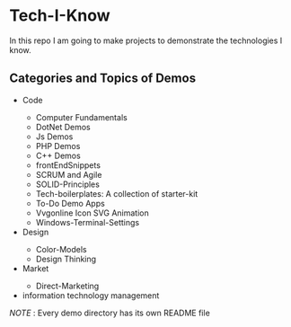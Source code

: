 # Tech-I-Know

In this repo I am going to make projects to demonstrate the technologies I know.

## Categories and Topics of Demos

<ul>
    <li>Code</li>
        <ul>
            <li>Computer Fundamentals</li>
            <li>DotNet Demos</li>
            <li>Js Demos</li>
            <li>PHP Demos</li>
            <li>C++ Demos</li>
            <li>frontEndSnippets</li>
            <li>SCRUM and Agile</li>
            <li>SOLID-Principles</li>
            <li>Tech-boilerplates: A collection of starter-kit</li>
            <li>To-Do Demo Apps</li>
            <li>Vvgonline Icon SVG Animation</li>
            <li>Windows-Terminal-Settings</li>
        </ul>
    <li>Design</li>
        <ul>
            <li>Color-Models</li>
            <li>Design Thinking</li>
        </ul>
    <li>Market</li>
        <ul>
            <li>Direct-Marketing</li>
        </ul>
    <li>
        information technology management
    </li>
</ul>

_NOTE_ :
Every demo directory has its own README file
